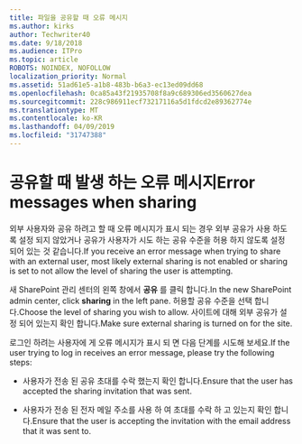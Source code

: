 ```yaml
---
title: 파일을 공유할 때 오류 메시지
ms.author: kirks
author: Techwriter40
ms.date: 9/18/2018
ms.audience: ITPro
ms.topic: article
ROBOTS: NOINDEX, NOFOLLOW
localization_priority: Normal
ms.assetid: 51ad61e5-a1b8-483b-b6a3-ec13ed09dd68
ms.openlocfilehash: 0ca85a43f21935708f8a9c689306ed3560627dea
ms.sourcegitcommit: 228c986911ecf73217116a5d1fdcd2e89362774e
ms.translationtype: MT
ms.contentlocale: ko-KR
ms.lasthandoff: 04/09/2019
ms.locfileid: "31747388"
---
```

# <a name="error-messages-when-sharing"></a><span data-ttu-id="8c002-102">공유할 때 발생 하는 오류 메시지</span><span class="sxs-lookup"><span data-stu-id="8c002-102">Error messages when sharing</span></span>

<span data-ttu-id="8c002-103">외부 사용자와 공유 하려고 할 때 오류 메시지가 표시 되는 경우 외부 공유가 사용 하도록 설정 되지 않았거나 공유가 사용자가 시도 하는 공유 수준을 허용 하지 않도록 설정 되어 있는 것 같습니다.</span><span class="sxs-lookup"><span data-stu-id="8c002-103">If you receive an error message when trying to share with an external user, most likely external sharing is not enabled or sharing is set to not allow the level of sharing the user is attempting.</span></span>
  
<span data-ttu-id="8c002-104">새 SharePoint 관리 센터의 왼쪽 창에서 **공유** 를 클릭 합니다.</span><span class="sxs-lookup"><span data-stu-id="8c002-104">In the  new SharePoint admin center, click **sharing** in the left pane.</span></span> <span data-ttu-id="8c002-105">허용할 공유 수준을 선택 합니다.</span><span class="sxs-lookup"><span data-stu-id="8c002-105">Choose the level of sharing you wish to allow.</span></span> <span data-ttu-id="8c002-106">사이트에 대해 외부 공유가 설정 되어 있는지 확인 합니다.</span><span class="sxs-lookup"><span data-stu-id="8c002-106">Make sure external sharing is turned on for the site.</span></span> 
  
<span data-ttu-id="8c002-107">로그인 하려는 사용자에 게 오류 메시지가 표시 되 면 다음 단계를 시도해 보세요.</span><span class="sxs-lookup"><span data-stu-id="8c002-107">If the user trying to log in receives an error message, please try the following steps:</span></span>
  
- <span data-ttu-id="8c002-108">사용자가 전송 된 공유 초대를 수락 했는지 확인 합니다.</span><span class="sxs-lookup"><span data-stu-id="8c002-108">Ensure that the user has accepted the sharing invitation that was sent.</span></span>
    
- <span data-ttu-id="8c002-109">사용자가 전송 된 전자 메일 주소를 사용 하 여 초대를 수락 하 고 있는지 확인 합니다.</span><span class="sxs-lookup"><span data-stu-id="8c002-109">Ensure that the user is accepting the invitation with the email address that it was sent to.</span></span>
    

